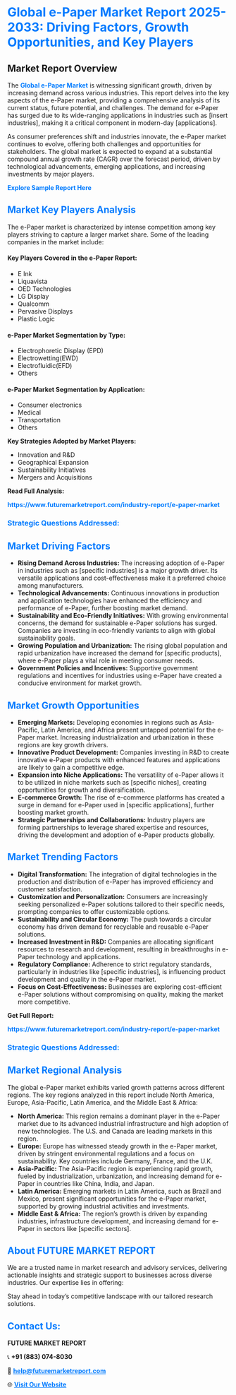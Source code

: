 <h1 style="color: #007BFF;">Global e-Paper Market Report 2025-2033: Driving Factors, Growth Opportunities, and Key Players</h1>

<section id="overview">
<h2>Market Report Overview</h2>
<p>The <a href="https://www.futuremarketreport.com/industry-report/e-paper-market" style="color: #007BFF; text-decoration: none;"><strong>Global e-Paper Market</strong></a> is witnessing significant growth, driven by increasing demand across various industries. This report delves into the key aspects of the e-Paper market, providing a comprehensive analysis of its current status, future potential, and challenges. The demand for e-Paper has surged due to its wide-ranging applications in industries such as [insert industries], making it a critical component in modern-day [applications].</p>
<p>As consumer preferences shift and industries innovate, the e-Paper market continues to evolve, offering both challenges and opportunities for stakeholders. The global market is expected to expand at a substantial compound annual growth rate (CAGR) over the forecast period, driven by technological advancements, emerging applications, and increasing investments by major players.</p>
</section>

<section id="overview">
<p><a href="https://www.futuremarketreport.com/request-sample/reportId=75825" style="color: #007BFF; text-decoration: none;"><strong>Explore Sample Report Here</strong></a></p>
</section>

<section id="key-players">
<h2 style="color: #007BFF;">Market Key Players Analysis</h2>
<p>The e-Paper market is characterized by intense competition among key players striving to capture a larger market share. Some of the leading companies in the market include:</p>
<h4>Key Players Covered in the e-Paper Report:</h4>
<ul><li>E Ink</li><li>Liquavista</li><li>OED Technologies</li><li>LG Display</li><li>Qualcomm</li><li>Pervasive Displays</li><li>Plastic Logic</li></ul>
<h4>e-Paper Market Segmentation by Type:</h4>
<ul><li>Electrophoretic Display (EPD)</li><li>Electrowetting(EWD)</li><li>Electrofluidic(EFD)</li><li>Others</li></ul>

<h4>e-Paper Market Segmentation by Application:</h4>
<ul><li>Consumer electronics</li><li>Medical</li><li>Transportation</li><li>Others</li></ul>
<p><strong>Key Strategies Adopted by Market Players:</strong></p>
<ul>
<li>Innovation and R&D</li>
<li>Geographical Expansion</li>
<li>Sustainability Initiatives</li>
<li>Mergers and Acquisitions</li>
</ul>
</section>

<section>
<p><strong>Read Full Analysis: </strong></p><a href="https://www.futuremarketreport.com/industry-report/e-paper-market" style="color: #007BFF; text-decoration: none;"><strong>https://www.futuremarketreport.com/industry-report/e-paper-market</strong></a>
<h3 style="color: #007BFF;">Strategic Questions Addressed:</h3>
</section>

<section id="driving-factors">
<h2 style="color: #007BFF;">Market Driving Factors</h2>
<ul>
<li><strong>Rising Demand Across Industries:</strong> The increasing adoption of e-Paper in industries such as [specific industries] is a major growth driver. Its versatile applications and cost-effectiveness make it a preferred choice among manufacturers.</li>
<li><strong>Technological Advancements:</strong> Continuous innovations in production and application technologies have enhanced the efficiency and performance of e-Paper, further boosting market demand.</li>
<li><strong>Sustainability and Eco-Friendly Initiatives:</strong> With growing environmental concerns, the demand for sustainable e-Paper solutions has surged. Companies are investing in eco-friendly variants to align with global sustainability goals.</li>
<li><strong>Growing Population and Urbanization:</strong> The rising global population and rapid urbanization have increased the demand for [specific products], where e-Paper plays a vital role in meeting consumer needs.</li>
<li><strong>Government Policies and Incentives:</strong> Supportive government regulations and incentives for industries using e-Paper have created a conducive environment for market growth.</li>
</ul>
</section>

<section id="growth-opportunities">
<h2 style="color: #007BFF;">Market Growth Opportunities</h2>
<ul>
<li><strong>Emerging Markets:</strong> Developing economies in regions such as Asia-Pacific, Latin America, and Africa present untapped potential for the e-Paper market. Increasing industrialization and urbanization in these regions are key growth drivers.</li>
<li><strong>Innovative Product Development:</strong> Companies investing in R&D to create innovative e-Paper products with enhanced features and applications are likely to gain a competitive edge.</li>
<li><strong>Expansion into Niche Applications:</strong> The versatility of e-Paper allows it to be utilized in niche markets such as [specific niches], creating opportunities for growth and diversification.</li>
<li><strong>E-commerce Growth:</strong> The rise of e-commerce platforms has created a surge in demand for e-Paper used in [specific applications], further boosting market growth.</li>
<li><strong>Strategic Partnerships and Collaborations:</strong> Industry players are forming partnerships to leverage shared expertise and resources, driving the development and adoption of e-Paper products globally.</li>
</ul>
</section>

<section id="trending-factors">
<h2 style="color: #007BFF;">Market Trending Factors</h2>
<ul>
<li><strong>Digital Transformation:</strong> The integration of digital technologies in the production and distribution of e-Paper has improved efficiency and customer satisfaction.</li>
<li><strong>Customization and Personalization:</strong> Consumers are increasingly seeking personalized e-Paper solutions tailored to their specific needs, prompting companies to offer customizable options.</li>
<li><strong>Sustainability and Circular Economy:</strong> The push towards a circular economy has driven demand for recyclable and reusable e-Paper solutions.</li>
<li><strong>Increased Investment in R&D:</strong> Companies are allocating significant resources to research and development, resulting in breakthroughs in e-Paper technology and applications.</li>
<li><strong>Regulatory Compliance:</strong> Adherence to strict regulatory standards, particularly in industries like [specific industries], is influencing product development and quality in the e-Paper market.</li>
<li><strong>Focus on Cost-Effectiveness:</strong> Businesses are exploring cost-efficient e-Paper solutions without compromising on quality, making the market more competitive.</li>
</ul>
</section>

<section>
<p><strong>Get Full Report: </strong></p><a href="https://www.futuremarketreport.com/industry-report/e-paper-market" style="color: #007BFF; text-decoration: none;"><strong>https://www.futuremarketreport.com/industry-report/e-paper-market</strong></a>
<h3 style="color: #007BFF;">Strategic Questions Addressed:</h3>
</section>


<section id="regional-analysis">
<h2 style="color: #007BFF;">Market Regional Analysis</h2>
<p>The global e-Paper market exhibits varied growth patterns across different regions. The key regions analyzed in this report include North America, Europe, Asia-Pacific, Latin America, and the Middle East & Africa:</p>
<ul>
<li><strong>North America:</strong> This region remains a dominant player in the e-Paper market due to its advanced industrial infrastructure and high adoption of new technologies. The U.S. and Canada are leading markets in this region.</li>
<li><strong>Europe:</strong> Europe has witnessed steady growth in the e-Paper market, driven by stringent environmental regulations and a focus on sustainability. Key countries include Germany, France, and the U.K.</li>
<li><strong>Asia-Pacific:</strong> The Asia-Pacific region is experiencing rapid growth, fueled by industrialization, urbanization, and increasing demand for e-Paper in countries like China, India, and Japan.</li>
<li><strong>Latin America:</strong> Emerging markets in Latin America, such as Brazil and Mexico, present significant opportunities for the e-Paper market, supported by growing industrial activities and investments.</li>
<li><strong>Middle East & Africa:</strong> The region’s growth is driven by expanding industries, infrastructure development, and increasing demand for e-Paper in sectors like [specific sectors].</li>
</ul>
</section>

<footer>
<h2 style="color: #007BFF;">About FUTURE MARKET REPORT</h2>
<p>We are a trusted name in market research and advisory services, delivering actionable insights and strategic support to businesses across diverse industries. Our expertise lies in offering:</p>

<p>Stay ahead in today’s competitive landscape with our tailored research solutions.</p>

<h2 style="color: #007BFF;">Contact Us:</h2>
<p><strong>FUTURE MARKET REPORT</strong></p>
<p>📞 <strong>+91 (883) 074-8030</strong></p>
<p>📧 <strong><a href="mailto:help@futuremarketreport.com" style="color: #007BFF;">help@futuremarketreport.com</a></strong></p>
<p>🌐 <strong><a href="https://www.futuremarketreport.com/" style="color: #007BFF;">Visit Our Website</a></strong></p>
</footer>